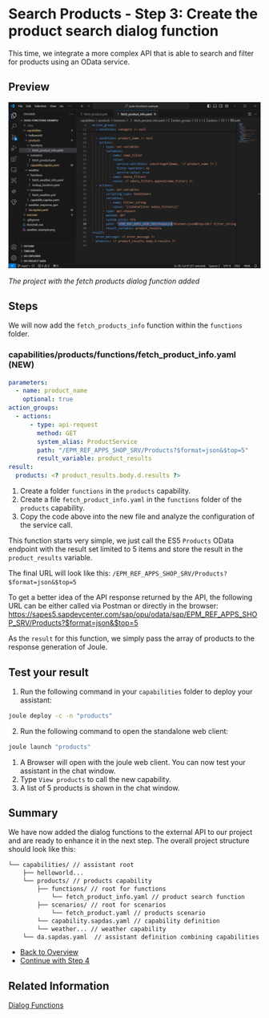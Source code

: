 # Search Products - Step 3: Create the product search dialog function

This time, we integrate a more complex API that is able to search and filter for products using an OData service.

## Preview

![image](assets/preview.png)

*The project with the fetch products dialog function added*

## Steps

We will now add the `fetch_products_info` function within the `functions` folder.

### capabilities/products/functions/fetch_product_info.yaml (NEW)

```yaml
parameters:
  - name: product_name
    optional: true
action_groups:
  - actions:
      - type: api-request
        method: GET
        system_alias: ProductService
        path: "/EPM_REF_APPS_SHOP_SRV/Products?$format=json&$top=5"
        result_variable: product_results
result:
  products: <? product_results.body.d.results ?>
```

1. Create a folder `functions` in the `products` capability.
2. Create a file `fetch_product_info.yaml` in the `functions` folder of the `products` capability.
3. Copy the code above into the new file and analyze the configuration of the service call.

This function starts very simple, we just call the ES5 `Products` OData endpoint with the result set limited to 5 items and store the result in the `product_results` variable.

The final URL will look like this:
```/EPM_REF_APPS_SHOP_SRV/Products?$format=json&$top=5```

To get a better idea of the API response returned by the API, the following URL can be either called via Postman or directly in the browser: https://sapes5.sapdevcenter.com/sap/opu/odata/sap/EPM_REF_APPS_SHOP_SRV/Products?$format=json&$top=5

As the `result` for this function, we simply pass the array of products to the response generation of Joule.

## Test your result

1. Run the following command in your `capabilities` folder to deploy your assistant:
```bash
joule deploy -c -n "products"
```

2. Run the following command to open the standalone web client:
```bash
joule launch "products"
```
1. A Browser will open with the joule web client. You can now test your assistant in the chat window.
2. Type `View products` to call the new capability.
3. A list of 5 products is shown in the chat window.

## Summary

We have now added the dialog functions to the external API to our project and are ready to enhance it in the next step.
The overall project structure should look like this:

```
└── capabilities/ // assistant root
    ├── helloworld... 
    └── products/ // products capability
        ├── functions/ // root for functions
            └── fetch_product_info.yaml // product search function 
        ├── scenarios/ // root for scenarios
            └── fetch_product.yaml // products scenario
        └── capability.sapdas.yaml // capability definition
        └── weather... // weather capability
    └── da.sapdas.yaml  // assistant definition combining capabilities
```

* [Back to Overview](../index.md)
* [Continue with Step 4](../step4/index.md)

## Related Information 

[Dialog Functions](https://help.sap.com/docs/joule/service-guide/dialog-functions)
